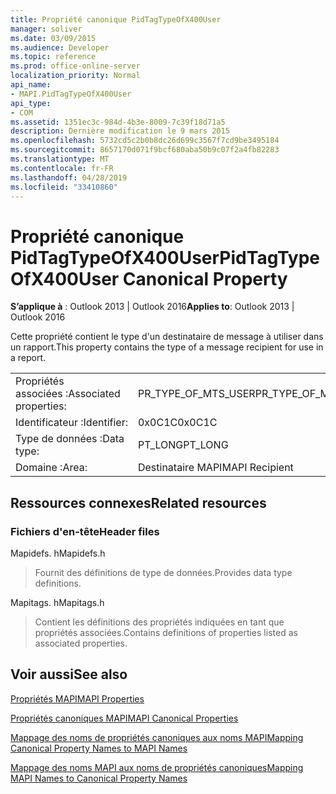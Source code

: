 ```yaml
---
title: Propriété canonique PidTagTypeOfX400User
manager: soliver
ms.date: 03/09/2015
ms.audience: Developer
ms.topic: reference
ms.prod: office-online-server
localization_priority: Normal
api_name:
- MAPI.PidTagTypeOfX400User
api_type:
- COM
ms.assetid: 1351ec3c-984d-4b3e-8009-7c39f18d71a5
description: Dernière modification le 9 mars 2015
ms.openlocfilehash: 5732cd5c2b0b8dc26d699c3567f7cd9be3495184
ms.sourcegitcommit: 8657170d071f9bcf680aba50b9c07f2a4fb82283
ms.translationtype: MT
ms.contentlocale: fr-FR
ms.lasthandoff: 04/28/2019
ms.locfileid: "33410860"
---
```

# <a name="pidtagtypeofx400user-canonical-property"></a><span data-ttu-id="19276-103">Propriété canonique PidTagTypeOfX400User</span><span class="sxs-lookup"><span data-stu-id="19276-103">PidTagTypeOfX400User Canonical Property</span></span>

  
  
<span data-ttu-id="19276-104">**S’applique à** : Outlook 2013 | Outlook 2016</span><span class="sxs-lookup"><span data-stu-id="19276-104">**Applies to**: Outlook 2013 | Outlook 2016</span></span> 
  
<span data-ttu-id="19276-105">Cette propriété contient le type d'un destinataire de message à utiliser dans un rapport.</span><span class="sxs-lookup"><span data-stu-id="19276-105">This property contains the type of a message recipient for use in a report.</span></span>
  
|||
|:-----|:-----|
|<span data-ttu-id="19276-106">Propriétés associées :</span><span class="sxs-lookup"><span data-stu-id="19276-106">Associated properties:</span></span>  <br/> |<span data-ttu-id="19276-107">PR_TYPE_OF_MTS_USER</span><span class="sxs-lookup"><span data-stu-id="19276-107">PR_TYPE_OF_MTS_USER</span></span>  <br/> |
|<span data-ttu-id="19276-108">Identificateur :</span><span class="sxs-lookup"><span data-stu-id="19276-108">Identifier:</span></span>  <br/> |<span data-ttu-id="19276-109">0x0C1C</span><span class="sxs-lookup"><span data-stu-id="19276-109">0x0C1C</span></span>  <br/> |
|<span data-ttu-id="19276-110">Type de données :</span><span class="sxs-lookup"><span data-stu-id="19276-110">Data type:</span></span>  <br/> |<span data-ttu-id="19276-111">PT_LONG</span><span class="sxs-lookup"><span data-stu-id="19276-111">PT_LONG</span></span>  <br/> |
|<span data-ttu-id="19276-112">Domaine :</span><span class="sxs-lookup"><span data-stu-id="19276-112">Area:</span></span>  <br/> |<span data-ttu-id="19276-113">Destinataire MAPI</span><span class="sxs-lookup"><span data-stu-id="19276-113">MAPI Recipient</span></span>  <br/> |
   
## <a name="related-resources"></a><span data-ttu-id="19276-114">Ressources connexes</span><span class="sxs-lookup"><span data-stu-id="19276-114">Related resources</span></span>

### <a name="header-files"></a><span data-ttu-id="19276-115">Fichiers d'en-tête</span><span class="sxs-lookup"><span data-stu-id="19276-115">Header files</span></span>

<span data-ttu-id="19276-116">Mapidefs. h</span><span class="sxs-lookup"><span data-stu-id="19276-116">Mapidefs.h</span></span>
  
> <span data-ttu-id="19276-117">Fournit des définitions de type de données.</span><span class="sxs-lookup"><span data-stu-id="19276-117">Provides data type definitions.</span></span>
    
<span data-ttu-id="19276-118">Mapitags. h</span><span class="sxs-lookup"><span data-stu-id="19276-118">Mapitags.h</span></span>
  
> <span data-ttu-id="19276-119">Contient les définitions des propriétés indiquées en tant que propriétés associées.</span><span class="sxs-lookup"><span data-stu-id="19276-119">Contains definitions of properties listed as associated properties.</span></span>
    
## <a name="see-also"></a><span data-ttu-id="19276-120">Voir aussi</span><span class="sxs-lookup"><span data-stu-id="19276-120">See also</span></span>



[<span data-ttu-id="19276-121">Propriétés MAPI</span><span class="sxs-lookup"><span data-stu-id="19276-121">MAPI Properties</span></span>](mapi-properties.md)
  
[<span data-ttu-id="19276-122">Propriétés canoniques MAPI</span><span class="sxs-lookup"><span data-stu-id="19276-122">MAPI Canonical Properties</span></span>](mapi-canonical-properties.md)
  
[<span data-ttu-id="19276-123">Mappage des noms de propriétés canoniques aux noms MAPI</span><span class="sxs-lookup"><span data-stu-id="19276-123">Mapping Canonical Property Names to MAPI Names</span></span>](mapping-canonical-property-names-to-mapi-names.md)
  
[<span data-ttu-id="19276-124">Mappage des noms MAPI aux noms de propriétés canoniques</span><span class="sxs-lookup"><span data-stu-id="19276-124">Mapping MAPI Names to Canonical Property Names</span></span>](mapping-mapi-names-to-canonical-property-names.md)

